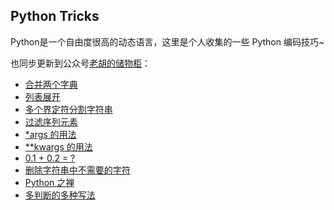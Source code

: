 ## Python Tricks

Python是一个自由度很高的动态语言，这里是个人收集的一些 Python 编码技巧~

也同步更新到公众号[老胡的储物柜](https://ws1.sinaimg.cn/large/007i3XCUgy1fyamp8ip6cj309k09kdfs.jpg)：

- [合并两个字典](python_tricks01.py)
- [列表展开](python_tricks02.py)
- [多个界定符分割字符串](python_tricks03.py)
- [过滤序列元素](python_tricks04.py)
- [*args 的⽤法](python_tricks05.py)
- [**kwargs 的⽤法](python_tricks06.py)
- [0.1 + 0.2 = ?](python_tricks07.py)
- [删除字符串中不需要的字符](python_tricks08.py)
- [Python 之禅](python_tricks09.py)
- [多判断的多种写法](python_tricks10.py)